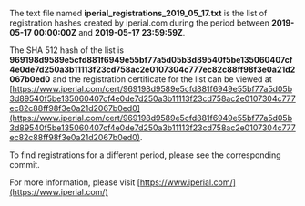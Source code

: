 The text file named **iperial_registrations_2019_05_17.txt** is the list of registration hashes created by iperial.com during the period between **2019-05-17 00:00:00Z** and **2019-05-17 23:59:59Z**.

The SHA 512 hash of the list is **969198d9589e5cfd881f6949e55bf77a5d05b3d89540f5be135060407cf4e0de7d250a3b11113f23cd758ac2e0107304c777ec82c88ff98f3e0a21d2067b0ed0** and the registration certificate for the list can be viewed at [https://www.iperial.com/cert/969198d9589e5cfd881f6949e55bf77a5d05b3d89540f5be135060407cf4e0de7d250a3b11113f23cd758ac2e0107304c777ec82c88ff98f3e0a21d2067b0ed0](https://www.iperial.com/cert/969198d9589e5cfd881f6949e55bf77a5d05b3d89540f5be135060407cf4e0de7d250a3b11113f23cd758ac2e0107304c777ec82c88ff98f3e0a21d2067b0ed0).

To find registrations for a different period, please see the corresponding commit.

For more information, please visit [https://www.iperial.com/](https://www.iperial.com/)
